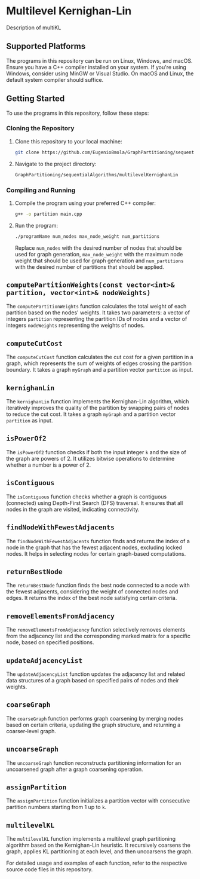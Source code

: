 # Multilevel Kernighan-Lin

Description of multiKL

## Supported Platforms

The programs in this repository can be run on Linux, Windows, and macOS. Ensure you have a C++ compiler installed on your system. If you're using Windows, consider using MinGW or Visual Studio. On macOS and Linux, the default system compiler should suffice.


## Getting Started

To use the programs in this repository, follow these steps:

### Cloning the Repository

1. Clone this repository to your local machine:

   ```bash
   git clone https://github.com/Eugenio8mola/GraphPartitioning/sequentialAlgorithms/multilevelKernighanLin.git

2. Navigate to the project directory:

   ```bash
   GraphPartitioning/sequentialAlgorithms/multilevelKernighanLin

   ```

### Compiling and Running

1. Compile the program using your preferred C++ compiler:

   ```bash
   g++ -o partition main.cpp
   ```

2. Run the program:

   ```bash
   ./programName num_nodes max_node_weight num_partitions
   ```

   Replace `num_nodes` with the desired number of nodes that should be used for graph generation, `max_node_weight` with the maximum node weight that should be used for graph generation and `num_partitions` with the desired number of partitions that should be applied.

## `computePartitionWeights(const vector<int>& partition, vector<int>& nodeWeights)`

The `computePartitionWeights` function calculates the total weight of each partition based on the nodes' weights. It takes two parameters: a vector of integers `partition` representing the partition IDs of nodes and a vector of integers `nodeWeights` representing the weights of nodes.

## `computeCutCost`

The `computeCutCost` function calculates the cut cost for a given partition in a graph, which represents the sum of weights of edges crossing the partition boundary. It takes a graph `myGraph` and a partition vector `partition` as input.

## `kernighanLin`

The `kernighanLin` function implements the Kernighan-Lin algorithm, which iteratively improves the quality of the partition by swapping pairs of nodes to reduce the cut cost. It takes a graph `myGraph` and a partition vector `partition` as input.

## `isPowerOf2`

The `isPowerOf2` function checks if both the input integer `k` and the size of the graph are powers of 2. It utilizes bitwise operations to determine whether a number is a power of 2.

## `isContiguous`

The `isContiguous` function checks whether a graph is contiguous (connected) using Depth-First Search (DFS) traversal. It ensures that all nodes in the graph are visited, indicating connectivity.

## `findNodeWithFewestAdjacents`

The `findNodeWithFewestAdjacents` function finds and returns the index of a node in the graph that has the fewest adjacent nodes, excluding locked nodes. It helps in selecting nodes for certain graph-based computations.

## `returnBestNode`

The `returnBestNode` function finds the best node connected to a node with the fewest adjacents, considering the weight of connected nodes and edges. It returns the index of the best node satisfying certain criteria.

## `removeElementsFromAdjacency`

The `removeElementsFromAdjacency` function selectively removes elements from the adjacency list and the corresponding marked matrix for a specific node, based on specified positions.

## `updateAdjacencyList`

The `updateAdjacencyList` function updates the adjacency list and related data structures of a graph based on specified pairs of nodes and their weights.

## `coarseGraph`

The `coarseGraph` function performs graph coarsening by merging nodes based on certain criteria, updating the graph structure, and returning a coarser-level graph.

## `uncoarseGraph`

The `uncoarseGraph` function reconstructs partitioning information for an uncoarsened graph after a graph coarsening operation.

## `assignPartition`

The `assignPartition` function initializes a partition vector with consecutive partition numbers starting from 1 up to `k`.

## `multilevelKL`

The `multilevelKL` function implements a multilevel graph partitioning algorithm based on the Kernighan-Lin heuristic. It recursively coarsens the graph, applies KL partitioning at each level, and then uncoarsens the graph.

For detailed usage and examples of each function, refer to the respective source code files in this repository.

